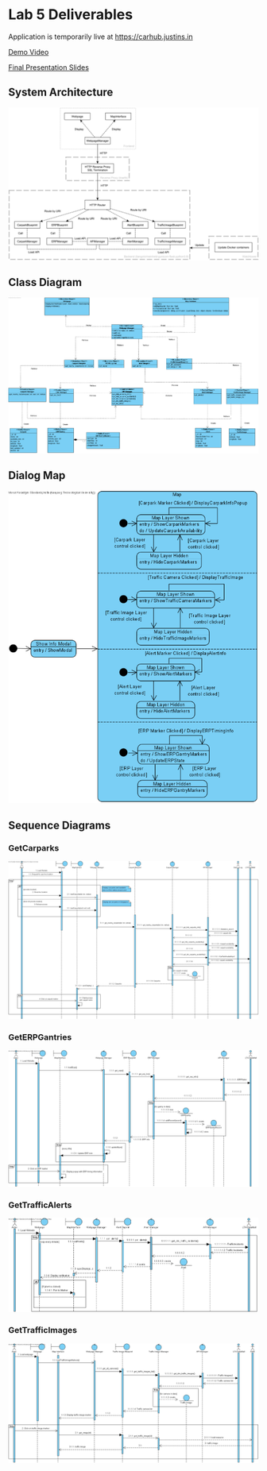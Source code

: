 # Lab 5 Deliverables

Application is temporarily live at https://carhub.justins.in

[Demo Video](https://www.youtube.com/watch?v=9F5SXTKHSfc)

[Final Presentation Slides](<Lab5 Presentation.pdf>)

## System Architecture
![](<System Architecture.png>)

## Class Diagram
![](<Class Diagram.png>)

## Dialog Map
![](DialogMap.png)

## Sequence Diagrams
### GetCarparks
![](<Sequence Diagrams/GetCarparks.png>)

### GetERPGantries
![](<Sequence Diagrams/GetERPGantries.png>)

### GetTrafficAlerts
![](<Sequence Diagrams/GetTrafficAlerts.png>)

### GetTrafficImages
![](<Sequence Diagrams/GetTrafficImages.png>)
